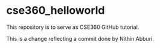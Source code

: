 # cse360_helloworld
This repository is to serve as CSE360 GitHub tutorial.

This is a change reflecting a commit done by Nithin Abburi.
